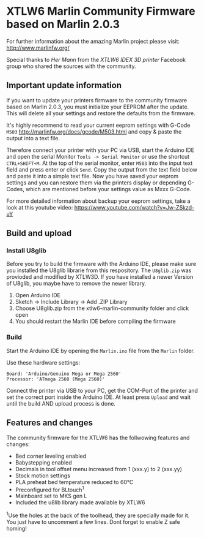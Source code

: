 # XTLW6 Marlin Community Firmware based on Marlin 2.0.3
For further information about the amazing Marlin project please visit: http://www.marlinfw.org/

Special thanks to *Her Mann* from the *XTLW6 IDEX 3D printer* Facebook group who shared the sources with the community.

## Important update information
If you want to update your printers firmware to the community firmware based on Marlin 2.0.3, you must initialize your EEPROM after the update. This will delete all your settings and restore the defaults from the firmware.

It's highly recommend to read your current eeprom settings with G-Code ```M503``` http://marlinfw.org/docs/gcode/M503.html and copy & paste the output into a text file.

Therefore connect your printer with your PC via USB, start the Arduino IDE and open the serial Monitor ```Tools -> Serial Monitor``` or use the shortcut ```CTRL+SHIFT+M```.
At the top of the serial monitor, enter ```M503``` into the input text field and press enter or click ```Send```.
Copy the output from the text field below and paste it into a simple text file.
Now you have saved your eeprom settings and you can restore them via the printers display or depending G-Codes, which are mentioned before your settings value as Mxxx G-Code.

For more detailed information about backup your eeprom settings, take a look at this youtube video: https://www.youtube.com/watch?v=Jw-ZSkzd-uY

## Build and upload

### Install U8glib
Before you try to build the firmware with the Arduino IDE, please make sure you installed the U8glib librarie from this respository. The ```U8glib.zip``` was provioded and modified by XTLW3D. If you have installed a newer Version of U8glib, you maybe have to remove the newer library.

1. Open Arduino IDE
2. Sketch -> Include Library -> Add .ZIP Library
3. Choose U8glib.zip from the xtlw6-marlin-community folder and click open
4. You should restart the Marlin IDE before compiling the firmware

### Build
Start the Arduino IDE by opening the ```Marlin.ino``` file from the ```Marlin``` folder.

Use these hardware settings:
```
Board: 'Arduino/Genuino Mega or Mega 2560'
Processor: 'ATmega 2560 (Mega 2560)'
```

Connect the printer via USB to your PC, get the COM-Port of the printer and set the correct port inside the Arduino IDE. At least press ```Upload``` and wait until the build AND upload process is done.

## Features and changes
The community firmware for the XTLW6 has the follwowing features and changes:
- Bed corner leveling enabled
- Babystepping enabled
- Decimals in tool offset menu increased from 1 (xxx.y) to 2 (xxx.yy)
- Stock motion settings
- PLA preheat bed temperature reduced to 60°C
- Preconfigured for BLtouch<sup>1</sup>
- Mainboard set to MKS gen L
- Included the u8lib library made available by XTLW6

<sup>1</sup>Use the holes at the back of the toolhead, they are specially made for it. You just have to uncomment a few lines. Dont forget to enable Z safe homing!
